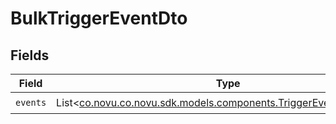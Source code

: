 # BulkTriggerEventDto


## Fields

| Field                                                                                                                   | Type                                                                                                                    | Required                                                                                                                | Description                                                                                                             |
| ----------------------------------------------------------------------------------------------------------------------- | ----------------------------------------------------------------------------------------------------------------------- | ----------------------------------------------------------------------------------------------------------------------- | ----------------------------------------------------------------------------------------------------------------------- |
| `events`                                                                                                                | List<[co.novu.co.novu.sdk.models.components.TriggerEventRequestDto](../../models/components/TriggerEventRequestDto.md)> | :heavy_check_mark:                                                                                                      | N/A                                                                                                                     |